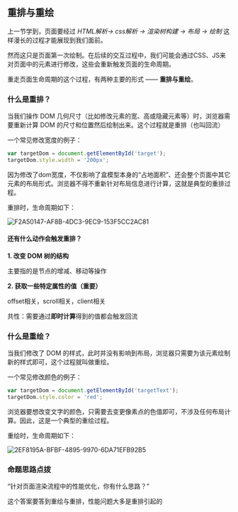 ## 重排与重绘

上一节学到，页面要经过 *HTML解析-> css解析 -> 渲染树构建 -> 布局 -> 绘制* 这样漫长的过程才能展现到我们面前。

然而这只是页面第一次绘制。在后续的交互过程中，我们可能会通过CSS、JS来对页面中的元素进行修改，这些会重新触发页面的生命周期。

重走页面生命周期的这个过程，有两种主要的形式 —— **重排与重绘**。

### 什么是重排？

当我们操作 DOM 几何尺寸（比如修改元素的宽、高或隐藏元素等）时，浏览器需要重新计算 DOM 的尺寸和位置然后绘制出来。这个过程就是重排（也叫回流）

一个常见修改宽度的例子：

```js
var targetDom = document.getElementById('target');
targetDom.style.width = '200px';
```

因为修改了dom宽度，不仅影响了盒模型本身的“占地面积”、还会整个页面中其它元素的布局形式。浏览器不得不重新针对布局信息进行计算，这就是典型的重排过程。

重排时，生命周期如下：

![F2A50147-AF8B-4DC3-9EC9-153F5CC2AC81](/assets/F2A50147-AF8B-4DC3-9EC9-153F5CC2AC81.png)

#### 还有什么动作会触发重排？

**1. 改变 DOM 树的结构**

主要指的是节点的增减、移动等操作

**2. 获取一些特定属性的值（重要）**

offset相关，scroll相关，client相关

共性：需要通过**即时计算**得到的值都会触发回流

### 什么是重绘？

当我们修改了 DOM 的样式，此时并没有影响到布局，浏览器只需要为该元素绘制新的样式即可，这个过程就叫做重绘。

一个常见修改颜色的例子：

```js
var targetDom = document.getElementById('targetText');
targetDom.style.color = 'red';
```

浏览器要想改变文字的颜色，只需要去变更像素点的色值即可，不涉及任何布局计算。因此，这是一个典型的重绘过程。

重绘时，生命周期如下：

![2EF8195A-BFBF-4895-9970-6DA71EFB92B5](/assets/2EF8195A-BFBF-4895-9970-6DA71EFB92B5.png)

### 命题思路点拨

“针对页面渲染流程中的性能优化，你有什么思路？”

这个答案要答到重绘与重排，性能问题大多是重排引起的
